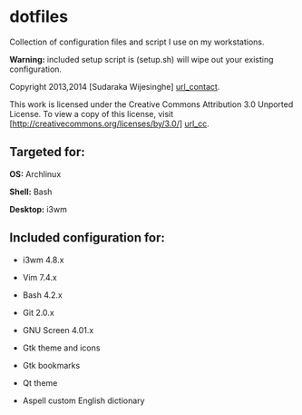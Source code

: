 dotfiles
========

Collection of configuration files and script I use on my workstations.

**Warning:** included setup script is (setup.sh) will wipe out your existing
configuration.

Copyright 2013,2014 [Sudaraka Wijesinghe] [url_contact].

This work is licensed under the Creative Commons Attribution 3.0 Unported
License. To view a copy of this license, visit
[http://creativecommons.org/licenses/by/3.0/] [url_cc].

Targeted for:
-------------
**OS:** Archlinux

**Shell:** Bash

**Desktop:** i3wm

Included configuration for:
---------------------------
* i3wm 4.8.x
* Vim 7.4.x
* Bash 4.2.x
* Git 2.0.x
* GNU Screen 4.01.x
* Gtk theme and icons
* Gtk bookmarks
* Qt theme
* Aspell custom English dictionary

  [url_contact]: https://sudaraka.org/contact/
  [url_cc]: http://creativecommons.org/licenses/by/3.0/
